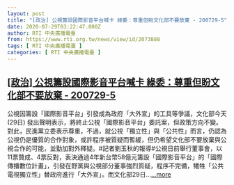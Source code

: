 ```yaml
---
layout: post
title: "[政治] 公視籌設國際影音平台喊卡 綠委：尊重但盼文化部不要放棄 - 200729-5"
date: 2020-07-29T03:22:47.000Z
author: RTI 中央廣播電臺
from: https://www.rti.org.tw/news/view/id/2073888
tags: [ RTI 中央廣播電臺 ]
categories: [ RTI 中央廣播電臺 ]
---
```

<!--1595992967000-->
[[政治] 公視籌設國際影音平台喊卡 綠委：尊重但盼文化部不要放棄 - 200729-5](https://www.rti.org.tw/news/view/id/2073888)
------

<div>
公視因籌設「國際影音平台」引發成為政府「大外宣」的工具等爭議，文化部今天(29日) 發出聲明表示，將終止公視「國際影音平台」委託案，但政策方向不變。對此，民進黨立委表示尊重，不過，就公視「獨立性」與「公共性」而言，仍認為公視仍是優質的合作對象，或許程序被質疑而暫緩，但仍希望文化部不要放棄與公視合作的可能，並勤加對外釋疑。#記者劉玉秋的報導#公視日前舉行董事會，以11票贊成、4票反對，表決通過4年新台幣58億元籌設「國際影音平台」的「國際傳播數位計畫」，引發在野黨與公視部分董事強烈質疑，程序不完備，犧牲「公共電視獨立性」替政府進行「大外宣」。而文化部29日...<a target="_blank" href="https://www.rti.org.tw/news/view/id/2073888">...more</a>
</div>
